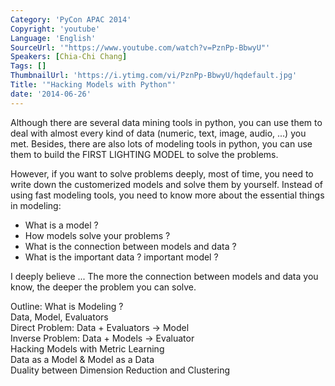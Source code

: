 ```yaml
---
Category: 'PyCon APAC 2014'
Copyright: 'youtube'
Language: 'English'
SourceUrl: '"https://www.youtube.com/watch?v=PznPp-BbwyU"'
Speakers: [Chia-Chi Chang]
Tags: []
ThumbnailUrl: 'https://i.ytimg.com/vi/PznPp-BbwyU/hqdefault.jpg'
Title: '"Hacking Models with Python"'
date: '2014-06-26'
---
```

Although there are several data mining tools in python, you can use them to
deal with almost every kind of data (numeric, text, image, audio, ...) you met.
Besides, there are also lots of modeling tools in python, you can use them to
build the FIRST LIGHTING MODEL to solve the problems.

However, if you want to solve problems deeply, most of time, you need to write
down the customerized models and solve them by yourself. Instead of using fast
modeling tools, you need to know more about the essential things in modeling:

- What is a model ? 
- How models solve your problems ?
- What is the connection between models and data ?
- What is the important data ? important model ?

I deeply believe ... The more the connection between models and data you know, the deeper the problem you can solve.

Outline:
What is Modeling ?  
Data, Model, Evaluators  
Direct Problem: Data + Evaluators → Model  
Inverse Problem: Data + Models → Evaluator  
Hacking Models with Metric Learning  
Data as a Model & Model as a Data  
Duality between Dimension Reduction and Clustering  
